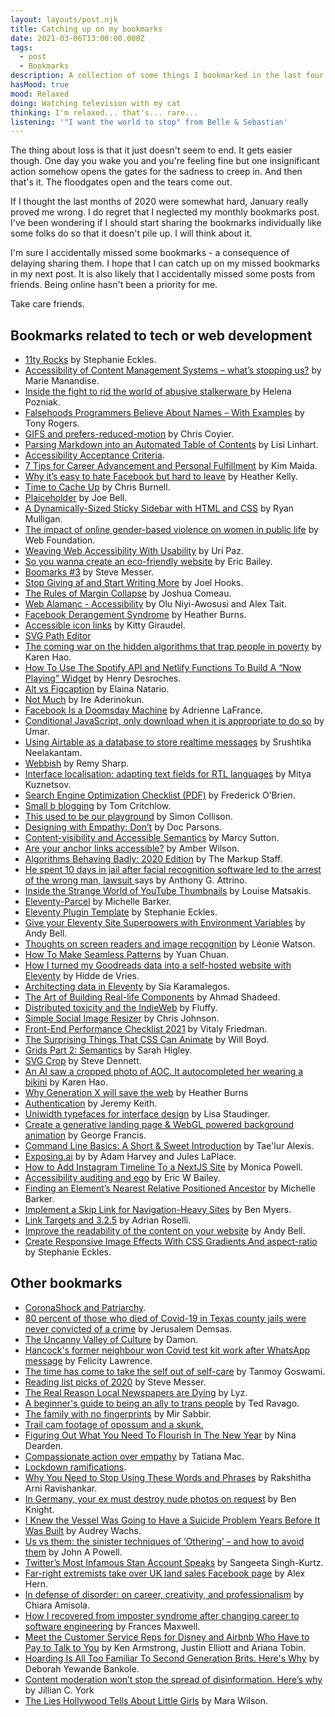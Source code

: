 ```yaml
---
layout: layouts/post.njk
title: Catching up on my bookmarks
date: 2021-03-06T13:00:00.000Z
tags:
  - post
  - Bookmarks
description: A collection of some things I bookmarked in the last four months.
hasMood: true
mood: Relaxed
doing: Watching television with my cat
thinking: I'm relaxed... that's... rare...
listening: '"I want the world to stop" from Belle & Sebastian'
---
```

The thing about loss is that it just doesn't seem to end. It gets easier though. One day you wake you and you're feeling fine but one insignificant action somehow opens the gates for the sadness to creep in. And then that's it. The floodgates open and the tears come out. 

If I thought the last months of 2020 were somewhat hard, January really proved me wrong. I do regret that I neglected my monthly bookmarks post. I've been wondering if I should start sharing the bookmarks individually like some folks do so that it doesn't pile up. I will think about it.

I'm sure I accidentally missed some bookmarks - a consequence of delaying sharing them. I hope that I can catch up on my missed bookmarks in my next post. It is also likely that I accidentally missed some posts from friends. Being online hasn't been a priority for me.

Take care friends. 

## Bookmarks related to tech or web development

* [11ty Rocks](https://11ty.rocks/) by Stephanie Eckles.
* [Accessibility of Content Management Systems – what’s stopping us?](https://www.studio24.net/blog/accessibility-of-content-management-systems-whats-stopping-us/) by Marie Manandise.
* [Inside the fight to rid the world of abusive stalkerware ](https://www.wired.co.uk/article/stalkerware-spyware-monitoring-apps-uk)by Helena Pozniak.
* [Falsehoods Programmers Believe About Names – With Examples](https://shinesolutions.com/2018/01/08/falsehoods-programmers-believe-about-names-with-examples/) by Tony Rogers.
* [GIFS and prefers-reduced-motion](https://css-tricks.com/gifs-and-prefers-reduced-motion/) by Chris Coyier.
* [Parsing Markdown into an Automated Table of Contents](https://css-tricks.com/parsing-markdown-into-an-automated-table-of-contents/) by Lisi Linhart.
* [Accessibility Acceptance Criteria](http://a11yengineer.com/).
* [7 Tips for Career Advancement and Personal Fulfillment](https://dev.to/kimmaida/7-tips-for-career-advancement-and-personal-fulfillment-5e02) by Kim Maida.
* [Why it’s easy to hate Facebook but hard to leave](https://www.washingtonpost.com/technology/2020/11/19/can-not-quit-facebook/) by Heather Kelly.
* [Time to Cache Up](https://chrisburnell.com/article/time-to-cache-up/) by Chris Burnell.
* [Plaiceholder](https://plaiceholder.co/) by Joe Bell.
* [A Dynamically-Sized Sticky Sidebar with HTML and CSS](https://css-tricks.com/a-dynamically-sized-sticky-sidebar-with-html-and-css/) by Ryan Mulligan.
* [The impact of online gender-based violence on women in public life](https://webfoundation.org/2020/11/the-impact-of-online-gender-based-violence-on-women-in-public-life/) by Web Foundation.
* [Weaving Web Accessibility With Usability](https://www.smashingmagazine.com/2020/11/weaving-web-accessibility-usability/) by Uri Paz.
* [So you wanna create an eco-friendly website](https://thoughtbot.com/blog/so-you-wanna-create-an-eco-friendly-website) by Eric Bailey.
* [Boomarks #3](https://visitmy.website/2020/12/05/bookmarks-3/) by Steve Messer.
* [Stop Giving af and Start Writing More](https://joelhooks.com/on-writing-more) by Joel Hooks.
* [The Rules of Margin Collapse](https://www.joshwcomeau.com/css/rules-of-margin-collapse/) by Joshua Comeau.
* [Web Alamanc - Accessibility](https://almanac.httparchive.org/en/2020/accessibility) by Olu Niyi-Awosusi and Alex Tait.
* [Facebook Derangement Syndrome](https://webdevlaw.uk/2020/12/09/facebook-derangement-syndrome/) by Heather Burns.
* [Accessible icon links](https://kittygiraudel.com/2020/12/10/accessible-icon-links/) by Kitty Giraudel.
* [SVG Path Editor](https://yqnn.github.io/svg-path-editor/)
* [The coming war on the hidden algorithms that trap people in poverty](https://www.technologyreview.com/2020/12/04/1013068/algorithms-create-a-poverty-trap-lawyers-fight-back/) by Karen Hao.
* [How To Use The Spotify API and Netlify Functions To Build A “Now Playing” Widget](https://henry.codes/writing/spotify-now-playing/) by Henry Desroches.
* [Alt vs Figcaption](https://thoughtbot.com/blog/alt-vs-figcaption) by Elaina Natario.
* [Not Much](https://css-tricks.com/not-much/) by Ire Aderinokun.
* [Facebook Is a Doomsday Machine](https://www.theatlantic.com/technology/archive/2020/12/facebook-doomsday-machine/617384/) by Adrienne LaFrance.
* [Conditional JavaScript, only download when it is appropriate to do so](https://umaar.com/dev-tips/242-considerate-javascript/) by Umar.
* [Using Airtable as a database to store realtime messages](https://ably.com/blog/airtable-database-realtime-messages) by Srushtika Neelakantam.
* [Webbish](https://remysharp.com/2020/12/17/webbish) by Remy Sharp.
* [Interface localisation: adapting text fields for RTL languages](https://medium.com/bumble-tech/interface-localisation-adapting-text-fields-for-rtl-languages-67a386006a17) by Mitya Kuznetsov.
* [Search Engine Optimization Checklist (PDF)](https://www.smashingmagazine.com/search-engine-optimization-checklist/) by Frederick O’Brien.
* [Small b blogging](https://tomcritchlow.com/2018/02/23/small-b-blogging/) by Tom Critchlow.
* [This used to be our playground](https://colly.com/articles/this-used-to-be-our-playground) by Simon Collison.
* [Designing with Empathy: Don’t](https://blog.tito.io/posts/designing-with-empathy/) by Doc Parsons.
* [Content-visibility and Accessible Semantics](https://dev.to/marcysutton/content-visibility-and-accessible-semantics-2994) by Marcy Sutton.
* [Are your anchor links accessible?](https://amberwilson.co.uk/blog/are-your-anchor-links-accessible/) by Amber Wilson.
* [Algorithms Behaving Badly: 2020 Edition](https://themarkup.org/2020-in-review/2020/12/15/algorithms-bias-racism-surveillance) by The Markup Staff.
* [He spent 10 days in jail after facial recognition software led to the arrest of the wrong man, lawsuit ](https://www.nj.com/middlesex/2020/12/he-spent-10-days-in-jail-after-facial-recognition-software-led-to-the-arrest-of-the-wrong-man-lawsuit-says.html)says by Anthony G. Attrino.
* [Inside the Strange World of YouTube Thumbnails](https://www.vice.com/en/article/zme97a/inside-the-strange-world-of-youtube-thumbnails) by Louise Matsakis.
* [Eleventy-Parcel](https://eleventy-parcel.netlify.app/) by Michelle Barker.
* [Eleventy Plugin Template](https://github.com/5t3ph/eleventy-plugin-template) by Stephanie Eckles.
* [Give your Eleventy Site Superpowers with Environment Variables](https://css-tricks.com/give-your-eleventy-site-superpowers-with-environment-variables/) by Andy Bell.
* [Thoughts on screen readers and image recognition](https://tink.uk/thoughts-on-screen-readers-and-image-recognition/) by Léonie Watson.
* [How To Make Seamless Patterns](https://yuanchuan.dev/how-to-make-seamless-patterns) by Yuan Chuan.
* [How I turned my Goodreads data into a self-hosted website with Eleventy](https://hiddedevries.nl/en/blog/2021-01-04-how-i-turned-my-goodreads-data-into-a-self-hosted-website-with-eleventy) by Hidde de Vries.
* [Architecting data in Eleventy](https://sia.codes/posts/architecting-data-in-eleventy/) by Sia Karamalegos.
* [The Art of Building Real-life Components](https://ishadeed.com/article/building-real-life-components/) by Ahmad Shadeed.
* [Distributed toxicity and the IndieWeb](https://beesbuzz.biz/blog/2316-Distributed-toxicity-and-the-IndieWeb) by Fluffy.
* [Simple Social Image Resizer](https://defaced.dev/tools/simple-social-image-resizer/) by Chris Johnson.
* [Front-End Performance Checklist 2021](https://www.smashingmagazine.com/2021/01/front-end-performance-2021-free-pdf-checklist/) by Vitaly Friedman.
* [The Surprising Things That CSS Can Animate](https://codersblock.com/blog/the-surprising-things-that-css-can-animate/) by Will Boyd.
* [Grids Part 2: Semantics](https://sarahmhigley.com/writing/grids-part2/) by Sarah Higley.
* [SVG Crop](https://svgcrop.com/) by Steve Dennett.
* [An AI saw a cropped photo of AOC. It autocompleted her wearing a bikini](https://www.technologyreview.com/2021/01/29/1017065/ai-image-generation-is-racist-sexist/) by Karen Hao.
* [Why Generation X will save the web](https://webdevlaw.uk/2021/01/30/why-generation-x-will-save-the-web/) by Heather Burns
* [Authentication](https://adactio.com/journal/17794) by Jeremy Keith.
* [Uniwidth typefaces for interface design](https://uxdesign.cc/uniwidth-typefaces-for-interface-design-b6e8078dc0f7) by Lisa Staudinger.
* [Create a generative landing page & WebGL powered background animation](https://dev.to/georgedoescode/create-a-generative-landing-page-webgl-powered-background-animation-3nl0) by George Francis.
* [Command Line Basics: A Short & Sweet Introduction](https://taeluralexis.com/2021/02/08/command-line-basics-a-short-sweet-introduction/) by Tae'lur Alexis.
* [Exposing.ai](https://exposing.ai/) by by Adam Harvey and Jules LaPlace.
* [How to Add Instagram Timeline To a NextJS Site](https://www.aboutmonica.com/blog/adding-instagram-timeline-to-next-js-site) by Monica Powell.
* [Accessibility auditing and ego](https://ericwbailey.design/writing/accessibility-auditing-and-ego/) by Eric W Bailey.
* [Finding an Element’s Nearest Relative Positioned Ancestor](https://css-irl.info/finding-an-elements-nearest-relative-positioned-ancestor/) by Michelle Barker.
* [Implement a Skip Link for Navigation-Heavy Sites](https://benmyers.dev/blog/skip-links/) by Ben Myers.
* [Link Targets and 3.2.5](https://adrianroselli.com/2020/02/link-targets-and-3-2-5.html) by Adrian Roselli.
* [Improve the readability of the content on your website](https://piccalil.li/tutorial/improve-the-readability-of-the-content-on-your-website) by Andy Bell.
* [Create Responsive Image Effects With CSS Gradients And aspect-ratio](https://www.smashingmagazine.com/2021/02/responsive-image-effects-css-gradients-aspect-ratio/) by Stephanie Eckles.

## Other bookmarks

* [CoronaShock and Patriarchy](https://www.thetricontinental.org/studies-4-coronashock-and-patriarchy/).
* [80 percent of those who died of Covid-19 in Texas county jails were never convicted of a crime](https://www.vox.com/2020/11/12/21562278/jails-prisons-texas-covid-19-coronavirus-crime-prisoners-death) by Jerusalem Demsas.
* [The Uncanny Valley of Culture](https://medium.com/@damonreece/the-uncanny-valley-of-culture-9d035a3c1776) by Damon.
* [Hancock's former neighbour won Covid test kit work after WhatsApp message](https://www.theguardian.com/world/2020/nov/26/matt-hancock-former-neighbour-won-covid-test-kit-contract-after-whatsapp-message) by Felicity Lawrence.
* [The time has come to take the self out of self-care](https://thecorrespondent.com/820/the-time-has-come-to-take-the-self-out-of-self-care/108559145640-42103323) by Tanmoy Goswami.
* [Reading list picks of 2020](https://visitmy.website/2020/12/12/reading-list-picks-of-2020/) by Steve Messer.
* [The Real Reason Local Newspapers are Dying](https://lyz.substack.com/p/the-real-reason-local-newspapers) by Lyz.
* [A beginner's guide to being an ally to trans people](https://www.glaad.org/amp/beginners-guide-being-ally-to-trans-people) by Ted Ravago.
* [The family with no fingerprints](https://www.bbc.co.uk/news/world-asia-55301200) by Mir Sabbir.
* [Trail cam footage of opossum and a skunk.](https://twitter.com/Rainmaker1973/status/1340643235983740929)
* [Figuring Out What You Need To Flourish In The New Year](https://www.spacetobefree.co.uk/thoughts/newyear) by Nina Dearden.
* [Compassionate action over empathy](https://tatianamac.com/posts/mistakes/) by Tatiana Mac.
* [Lockdown ramifications](https://twitter.com/johnharris1969/status/1346545808515223556).
* [Why You Need to Stop Using These Words and Phrases](https://hbr.org/2020/12/why-you-need-to-stop-using-these-words-and-phrases) by Rakshitha Arni Ravishankar.
* [In Germany, your ex must destroy nude photos on request](https://www.dw.com/en/in-germany-your-ex-must-destroy-nude-photos-on-request/a-18934921) by Ben Knight.
* [I Knew the Vessel Was Going to Have a Suicide Problem Years Before It Was Built](https://www.curbed.com/2021/01/vessel-hudson-yards-suicide-problem.html) by Audrey Wachs.
* [Us vs them: the sinister techniques of ‘Othering’ – and how to avoid them](https://www.theguardian.com/inequality/2017/nov/08/us-vs-them-the-sinister-techniques-of-othering-and-how-to-avoid-them) by John A Powell.
* [Twitter’s Most Infamous Stan Account Speaks](https://www.thecut.com/2020/07/ana-de-armas-infamous-twitter-stan-account-speaks.html) by Sangeeta Singh-Kurtz.
* [Far-right extremists take over UK land sales Facebook page](https://www.theguardian.com/technology/2021/jan/20/far-right-extremists-take-over-uk-land-sales-facebook-page) by Alex Hern.
* [In defense of disorder: on career, creativity, and professionalism](https://chias.blog/2021/in-defense-of-disorder-on-career-creativity-and-professionalism/) by Chiara Amisola.
* [How I recovered from imposter syndrome after changing career to software engineering](https://francesmx.medium.com/how-i-recovered-from-imposter-syndrome-after-changing-career-to-software-engineering-a4edbf609d44) by Frances Maxwell.
* [Meet the Customer Service Reps for Disney and Airbnb Who Have to Pay to Talk to You](https://www.propublica.org/article/meet-the-customer-service-reps-for-disney-and-airbnb-who-have-to-pay-to-talk-to-you?utm_medium=social&utm_source=twitter) by Ken Armstrong, Justin Elliott and Ariana Tobin.
* [Hoarding Is All Too Familiar To Second Generation Brits. Here's Why](https://www.huffingtonpost.co.uk/entry/hoarding-second-generation-families_uk_5f85647ac5b6e6d033a75528) by Deborah Yewande Bankole.
* [Content moderation won’t stop the spread of disinformation. Here’s why](https://conversationalist.org/2021/02/19/content-moderation-wont-stop-the-spread-of-disinformation-heres-why/) by Jillian C. York
* [The Lies Hollywood Tells About Little Girls](https://www.nytimes.com/2021/02/23/opinion/britney-spears-mara-wilson-hollywood.html) by Mara Wilson.